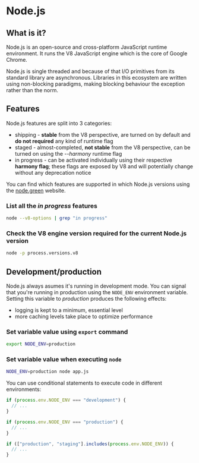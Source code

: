 # Node.js

## What is it?

Node.js is an open-source and cross-platform JavaScript runtime environment. It runs the V8 JavaScript engine which is the core of Google Chrome.

Node.js is single threaded and because of that I/O primitives from its standard library are asynchronous. Libraries in this ecosystem are written using non-blocking paradigms, making blocking behaviour the exception rather than the norm.

## Features

Node.js features are split into 3 categories:

- shipping - **stable** from the V8 perspective, are turned on by default and **do not required** any kind of runtime flag
- staged - almost-completed, **not stable** from the V8 perspective, can be turned on using the _--harmony_ runtime flag
- in progress - can be activated individually using their respective **harmony flag**; these flags are exposed by V8 and will potentially change without any deprecation notice

You can find which features are supported in which Node.js versions using the [node.green](https://node.green/) website.

### List all the _in progress_ features

```bash
node --v8-options | grep "in progress"
```

### Check the V8 engine version required for the current Node.js version

```bash
node -p process.versions.v8
```

## Development/production

Node.js always asumes it's running in development mode. You can signal that you're running in production using the `NODE_ENV` environment variable. Setting this variable to _production_ produces the following effects:

- logging is kept to a minimum, essential level
- more caching levels take place to optimize performance

### Set variable value using `export` command

```bash
export NODE_ENV=production
```

### Set variable value when executing `node`

```bash
NODE_ENV=production node app.js
```

You can use conditional statements to execute code in different environments:

```javascript
if (process.env.NODE_ENV === "development") {
  // ...
}

if (process.env.NODE_ENV === "production") {
  // ...
}

if (["production", "staging"].includes(process.env.NODE_ENV)) {
  // ...
}
```
